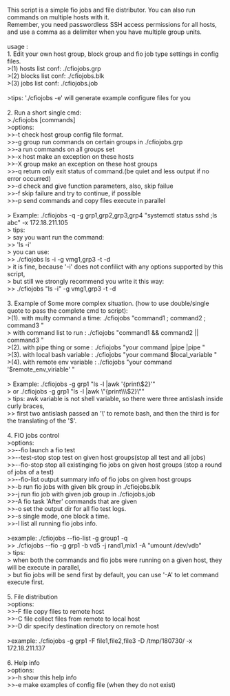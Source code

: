 <br>
This script is a simple fio jobs and file distributor. You can also run commands on multiple hosts with it.<br>
Remember, you need passwordless SSH access permissions for all hosts, and use a comma as a delimiter when you have multiple group units.<br>
<br>
usage :<br>
1. Edit your own host group, block group and fio job type settings in config files.<br>
>(1)     hosts  list conf:   ./cfiojobs.grp<br>
>(2)     blocks list conf:   ./cfiojobs.blk<br>
>(3)     jobs   list conf:   ./cfiojobs.job<br>
<br>
>tips: './cfiojobs -e' will generate example configure files for you<br>
<br>
2. Run a short single cmd: <br>
>./cfiojobs <options> [commands]<br>
>options: <br>
>>-t            check host group config file format.<br>
>>-g group      run commands on certain groups in ./cfiojobs.grp<br>
>>-a            run commands on all groups set<br>
>>-x host       make an exception on these hosts<br>
>>-X group      make an exception on these host groups <br>
>>-q            return only exit status of command.(be quiet and less output if no error occurred)<br>
>>-d            check and give function parameters, also, skip failue<br>
>>-f            skip failure and try to continue, if possible<br>
>>-p            send commands and copy files execute in parallel<br>
<br>
> Example: ./cfiojobs -q -g grp1,grp2,grp3,grp4 "systemctl status sshd ;ls abc" -x 172.18.211.105<br>
>   tips:<br>
>   say you want run the command:<br>
>>   'ls -i' <br>
>   you can use: <br>
>>   ./cfiojobs ls -i -g vmg1,grp3 -t -d<br>
>   it is fine, because '-i' does not confilict with any options supported by this script,<br>
>   but still we strongly recommend you write it this way:<br>
>>   ./cfiojobs "ls -i" -g vmg1,grp3 -t -d<br>
<br>
3. Example of Some more complex situation. (how to use double/single quote to pass the complete cmd to script):<br>
>(1). with multy command a time:  ./cfiojobs "command1 ;  command2 ;  command3 "<br>
>     with command list to run :  ./cfiojobs "command1 && command2 || command3 "<br>
>(2). with pipe thing or some  :  ./cfiojobs "your command |pipe |pipe "<br>
>(3). with local bash variable :  ./cfiojobs "your command $local_variable "<br>
>(4). with remote env variable :  ./cfiojobs "your command '$remote_env_viriable' " <br>
<br>
> Example: ./cfiojobs -g grp1 "ls -l |awk '{print\$2}'"<br>
>      or ./cfiojobs -g grp1 "ls -l |awk \"{print\\\$2}\""<br>
>   tips: awk variable is not shell variable, so there were three antislash inside curly braces,<br>
>> first two antislash passed an '\' to remote bash, and then the third is for the translating of the '$'.<br>
<br>
4. FIO jobs control<br>
>options:<br>
>>--fio         launch a fio test<br>
>>--test-stop   stop test on given host groups(stop all test and all jobs)<br>
>>--fio-stop    stop all existinging fio jobs on given host groups (stop a round of jobs of a test)<br>
>>--fio-list    output summary info of fio jobs on given host groups<br>
>>-b            run fio jobs with given blk group in ./cfiojobs.blk<br>
>>-j            run fio job with given job group in ./cfiojobs.job<br>
>>-A            fio task 'After' commands that are given<br>
>>-o            set the output dir for all fio test logs.<br>
>>-s            single mode, one block a time.<br>
>>-l            list all running fio jobs info.<br>
<br>
>example: ./cfiojobs --fio-list -g group1 -q<br>
>> ./cfiojobs --fio -g grp1 -b vd5 -j rand1,mix1 -A "umount /dev/vdb"<br>
>   tips:<br>
>   when both the commands and fio jobs were running on a given host, they will be execute in parallel,<br>
>   but fio jobs will be send first by default, you can use '-A' to let command execute first.<br>
<br>
5. File distribution<br>
>options:<br>
>>-F file       copy files to remote host<br>
>>-C file       collect files from remote to local host<br>
>>-D dir        specify destination directory on remote host<br>
<br>
>example: ./cfiojobs -g grp1 -F file1,file2,file3 -D /tmp/180730/ -x 172.18.211.137<br>
<br>
6. Help info<br>
>options:<br>
>>-h            show this help info<br>
>>-e            make examples of config file (when they do not exist)<br>
<br>

